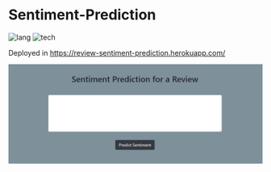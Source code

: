 # Sentiment-Prediction

![lang](https://img.shields.io/badge/Python-3.6-green)
![tech](https://img.shields.io/badge/Tech-NLTK%2C%20Naive%20Bayes%2C%20Flask-blue)

Deployed in https://review-sentiment-prediction.herokuapp.com/

![png](readme-resources/WebSite-Heroku.PNG)
